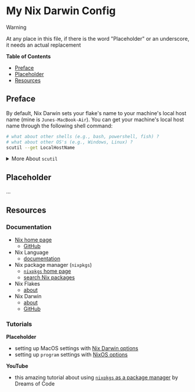 # My Nix Darwin Config

> [!WARNING]
> At any place in this file, if there is the word "Placeholder" or an underscore, it needs an actual replacement

**Table of Contents**
* [Preface](#preface)
* [Placeholder](#placeholder)
* [Resources](#resources)

## Preface

By default, Nix Darwin sets your flake's name to your machine's local host name (mine is `Junes-MacBook-Air`). You can get your machine's local host name through the following shell command:
```zsh
# what about other shells (e.g., bash, powershell, fish) ?
# what about other OS's (e.g., Windows, Linux) ?
scutil --get LocalHostName
```
<details>
<summary>More About <code>scutil</code></summary>
* Using `scutil --get`, you can get the values of the following variables:
    * `ComputerName`
    * `LocalHostName`
    * `HostName`
* you can get the value of each of these variables using a <code>for</code> loop in bash/zsh:
for var in ComputerName LocalHostName HostName; do
    scutil --get $var

    # or, if you want it formatted (w/ labels)...
    echo "$var is $(scutil --get $var)"
done
</details>

## Placeholder
...

## Resources
### Documentation
* [Nix home page](https://nixos.org/)
    * [GitHub](https://github.com/NixOS)
* Nix Language
    * [documentation](https://nix.dev/manual/nix/2.18/language/)
* Nix package manager (`nixpkgs`)
    * [`nixpkgs` home page](https://_____)
    * [search Nix packages](https://search.nixos.org/packages)
* Nix Flakes
    * [about](https://nix.dev/concepts/flakes)
* Nix Darwin
    * [about](https://_____)
    * [GitHub](https://github.com/______)

### Tutorials
**Placeholder**
* setting up MacOS settings with [Nix Darwin options](https://mynixos.com/nix-darwin/options)
* setting up `program` settings with [NixOS options](https://mynixos.com/options/programs)

**YouTube**
* this amazing tutorial about using [`nixpkgs` as a package manager](https://www.youtube.com/watch?v=Z8BL8mdzWHI) by  Dreams of Code

